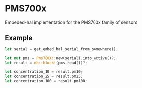 # PMS700x

Embeded-hal implementation for the PMS700x family of sensors

## Example

```rust
let serial = get_embed_hal_serial_from_somewhere();

let mut pms = Pms700X::new(serial).into_active()?;
let result = nb::block!(pms.read())?;

let concentration_10 = result.pm10;
let concentration_25 = result.pm25;
let concentration_100 = result.pm100;
```